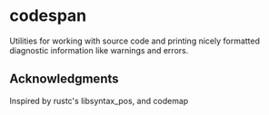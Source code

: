 # codespan

Utilities for working with source code and printing nicely formatted diagnostic
information like warnings and errors.

## Acknowledgments

Inspired by rustc's libsyntax_pos, and codemap
